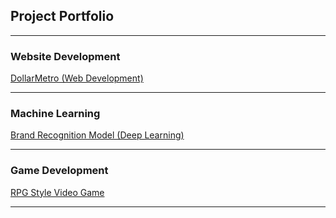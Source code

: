 ## Project Portfolio

---

### Website Development 

[DollarMetro (Web Development)](https://beta.dollarmetro.com/dashboard)   <!--(/sample_page)-->
<!--<img src="images/dummy_thumbnail.jpg?raw=true"/>-->

---

### Machine Learning 

[Brand Recognition Model (Deep Learning)](/pdf/sample_presentation.pdf)
<!--<img src="images/dummy_thumbnail.jpg?raw=true"/>-->

---

### Game Development 

[RPG Style Video Game](/pdf/sample_presentation.pdf)
<!--<img src="images/dummy_thumbnail.jpg?raw=true"/>-->

---

<!--### Category Name 2-->

<!--- [Project 1 Title](http://example.com/)-->
<!--- [Project 2 Title](http://example.com/)-->
<!--- [Project 3 Title](http://example.com/)-->
<!--- [Project 4 Title](http://example.com/)-->
<!--- [Project 5 Title](http://example.com/)-->

<!---->

<!---->


<!------->
<!--<p style="font-size:11px">Page template forked from <a href="https://github.com/evanca/quick-portfolio">evanca</a></p>
<!-- Remove above link if you don't want to attibute -->
